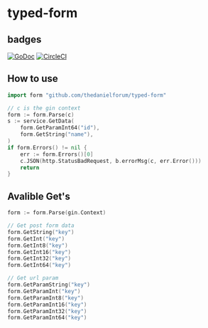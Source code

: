 # typed-form

## badges
[![GoDoc](https://godoc.org/github.com/thedanielforum/typed-form?status.svg)](https://godoc.org/github.com/thedanielforum/typed-form) [![CircleCI](https://circleci.com/gh/thedanielforum/typed-form.svg?style=svg)](https://circleci.com/gh/thedanielforum/typed-form)

## How to use
```go
import form "github.com/thedanielforum/typed-form"

// c is the gin context
form := form.Parse(c)
s := service.GetData(
	form.GetParamInt64("id"),
	form.GetString("name"),
)
if form.Errors() != nil {
	err := form.Errors()[0]
	c.JSON(http.StatusBadRequest, b.errorMsg(c, err.Error()))
	return
}
```

## Avalible Get's
```go
form := form.Parse(gin.Context)

// Get post form data
form.GetString("key")
form.GetInt("key")
form.GetInt8("key")
form.GetInt16("key")
form.GetInt32("key")
form.GetInt64("key")

// Get url param
form.GetParamString("key")
form.GetParamInt("key")
form.GetParamInt8("key")
form.GetParamInt16("key")
form.GetParamInt32("key")
form.GetParamInt64("key")
```
